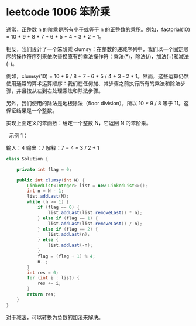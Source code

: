 # leetcode 1006 笨阶乘

通常，正整数 n 的阶乘是所有小于或等于 n 的正整数的乘积。例如，factorial(10) = 10 * 9 * 8 * 7 * 6 * 5 * 4 * 3 * 2 * 1。

相反，我们设计了一个笨阶乘 clumsy：在整数的递减序列中，我们以一个固定顺序的操作符序列来依次替换原有的乘法操作符：乘法(*)，除法(/)，加法(+)和减法(-)。

例如，clumsy(10) = 10 * 9 / 8 + 7 - 6 * 5 / 4 + 3 - 2 * 1。然而，这些运算仍然使用通常的算术运算顺序：我们在任何加、减步骤之前执行所有的乘法和除法步骤，并且按从左到右处理乘法和除法步骤。

另外，我们使用的除法是地板除法（floor division），所以 10 * 9 / 8 等于 11。这保证结果是一个整数。

实现上面定义的笨函数：给定一个整数 N，它返回 N 的笨阶乘。

 
示例 1：

输入：4
输出：7
解释：7 = 4 * 3 / 2 + 1

```java
class Solution {

    private int flag = 0;

    public int clumsy(int N) {
        LinkedList<Integer> list = new LinkedList<>();
        int n = N - 1;
        list.addLast(N);
        while (n >= 1) {
            if (flag == 0) {
                list.addLast(list.removeLast() * n);
            } else if (flag == 1) {
                list.addLast(list.removeLast() / n);
            } else if (flag == 2) {
                list.addLast(n);
            } else {
                list.addLast(-n);
            }
            flag = (flag + 1) % 4;
            n--;
        }
        int res = 0;
        for (int i : list) {
            res += i;
        }
        return res;
    }
}


```

对于减法，可以转换为负数的加法来解决。